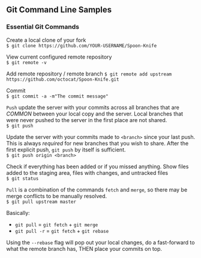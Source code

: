 ## Git Command Line Samples

### Essential Git Commands

Create a local clone of your fork  
 `$ git clone https://github.com/YOUR-USERNAME/Spoon-Knife`

View current configured remote repository  
`$ git remote -v`

Add remote repository / remote branch
`$ git remote add upstream https://github.com/octocat/Spoon-Knife.git`

Commit  
`$ git commit -a -m"The commit message"`

`Push` update the server with your commits across all branches that are *COMMON* between your local copy and the server.  Local branches that were never  pushed to the server in the first place are not shared.  
`$ git push`

Update the server with your commits made to `<branch>` since your last push. This is always *required* for new branches that you wish to share. After the first explicit push, `git push` by itself is sufficient.  
`$ git push origin <branch>`

Check if everything has been added or if you missed anything. Show files added to the staging area, files with changes, and untracked files  
`$ git status`  

`Pull` is a combination of the commands `fetch` and `merge`, so there may be merge conflicts to be manually resolved.  
`$ git pull upstream master`

Basically:   
* `git pull` = `git fetch` + `git merge`  
* `git pull -r` = `git fetch` + `git rebase`

Using the `--rebase` flag will pop out your local changes, do a fast-forward to what the remote branch has, THEN place your commits on top.
